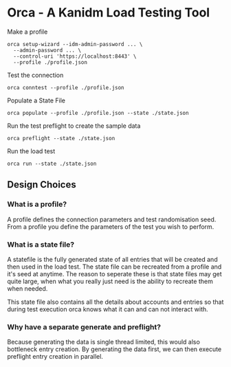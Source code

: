 # Orca - A Kanidm Load Testing Tool

Make a profile

```
orca setup-wizard --idm-admin-password ... \
  --admin-password ... \
  --control-uri 'https://localhost:8443' \
  --profile ./profile.json
```

Test the connection

```
orca conntest --profile ./profile.json
```

Populate a State File

```
orca populate --profile ./profile.json --state ./state.json
```

Run the test preflight to create the sample data

```
orca preflight --state ./state.json
```

Run the load test

```
orca run --state ./state.json
```

## Design Choices

### What is a profile?

A profile defines the connection parameters and test randomisation seed. From a profile you define
the parameters of the test you wish to perform.

### What is a state file?

A statefile is the fully generated state of all entries that will be created and then used in the
load test. The state file can be recreated from a profile and it's seed at anytime. The reason to
seperate these is that state files may get quite large, when what you really just need is the ability
to recreate them when needed.

This state file also contains all the details about accounts and entries so that during test execution
orca knows what it can and can not interact with.

### Why have a separate generate and preflight?

Because generating the data is single thread limited, this would also bottleneck entry creation.
By generating the data first, we can then execute preflight entry creation in parallel.


